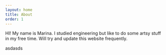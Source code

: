 ```yaml
---
layout: home
title: About
order: 1
---
```


HI! My name is Marina. I studied engineering but like to do some artsy stuff in my free time.
Will try and update this website frequently.


asdasds
